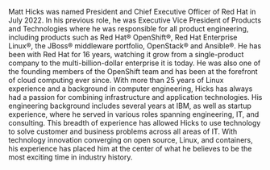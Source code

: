 Matt Hicks was named President and Chief Executive Officer of Red Hat in July 2022. In his previous role, he was Executive Vice President of Products and Technologies where he was responsible for all product engineering, including products such as Red Hat® OpenShift®, Red Hat Enterprise Linux®, the JBoss® middleware portfolio, OpenStack® and Ansible®. He has been with Red Hat for 16 years, watching it grow from a single-product company to the multi-billion-dollar enterprise it is today. He was also one of the founding members of the OpenShift team and has been at the forefront of cloud computing ever since.
With more than 25 years of Linux experience and a background in computer engineering, Hicks has always had a passion for combining infrastructure and application technologies. His engineering background includes several years at IBM, as well as startup experience, where he served in various roles spanning engineering, IT, and consulting. This breadth of experience has allowed Hicks to use technology to solve customer and business problems across all areas of IT. With technology innovation converging on open source, Linux, and containers, his experience has placed him at the center of what he believes to be the most exciting time in industry history.
